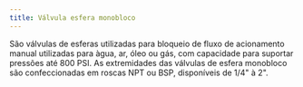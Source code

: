 ```yaml
---
title: Válvula esfera monobloco
---
```


São válvulas de esferas utilizadas para bloqueio de fluxo de acionamento manual utilizadas para àgua, ar, óleo ou gás, com capacidade para suportar pressões até 800 PSI. As extremidades das válvulas de esfera monobloco são confeccionadas em roscas NPT ou BSP, disponíveis de 1/4" à 2".

